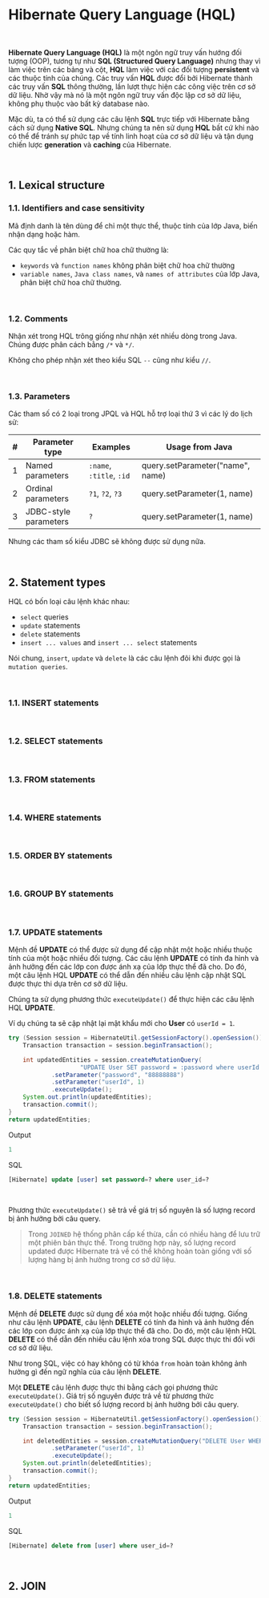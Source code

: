 # Hibernate Query Language (HQL)

<br />

__Hibernate Query Language (HQL)__ là một ngôn ngữ truy vấn hướng đối tượng (OOP), tương tự như __SQL (Structured Query Language)__ nhưng thay vì làm việc trên các bảng và cột, __HQL__ làm việc với các đối tượng __persistent__ và các thuộc tính của chúng. Các truy vấn __HQL__ được đổi bởi Hibernate thành các truy vấn __SQL__ thông thường, lần lượt thực hiện các công việc trên cơ sở dữ liệu. Nhờ vậy mà nó là một ngôn ngữ truy vấn độc lập cơ sở dữ liệu, không phụ thuộc vào bất kỳ database nào.

Mặc dù, ta có thể sử dụng các câu lệnh __SQL__ trực tiếp với Hibernate bằng cách sử dụng __Native SQL__. Nhưng chúng ta nên sử dụng __HQL__ bất cứ khi nào có thể để tránh sự phức tạp về tính linh hoạt của cơ sở dữ liệu và tận dụng chiến lược __generation__ và __caching__ của Hibernate.

<br />

## 1. Lexical structure

### 1.1. Identifiers and case sensitivity

Mã định danh là tên dùng để chỉ một thực thể, thuộc tính của lớp Java, biến nhận dạng hoặc hàm.

Các quy tắc về phân biệt chữ hoa chữ thường là:
- `keywords` và `function names` không phân biệt chữ hoa chữ thường
- `variable names`, `Java class names`, và `names of attributes` của lớp Java, phân biệt chữ hoa chữ thường.

<br />

### 1.2. Comments

Nhận xét trong HQL trông giống như nhận xét nhiều dòng trong Java. Chúng được phân cách bằng `/*` và `*/`.

Không cho phép nhận xét theo kiểu SQL `--` cũng như kiểu `//`.

<br />

### 1.3. Parameters

Các tham số có 2 loại trong JPQL và HQL hỗ trợ loại thứ 3 vì các lý do lịch sử:

| # | Parameter type | Examples |	Usage from Java |
| - | -------------- | -------- | --------------- |
| 1 | Named parameters      | `:name`, `:title`, `:id` | query.setParameter("name", name) |
| 2 | Ordinal parameters    | `?1`, `?2`, `?3`         | query.setParameter(1, name) |
| 3 | JDBC-style parameters | `?`                      | query.setParameter(1, name) |

Nhưng các tham số kiểu JDBC sẽ không được sử dụng nữa.

<br />

## 2. Statement types

HQL có bốn loại câu lệnh khác nhau:
- `select` queries
- `update` statements
- `delete` statements
- `insert ... values` and `insert ... select` statements

Nói chung, `insert`, `update` và `delete` là các câu lệnh đôi khi được gọi là `mutation queries`.

<br />

### 1.1. INSERT statements

<br />

### 1.2. SELECT statements

<br />

### 1.3. FROM statements

<br />

### 1.4. WHERE statements

<br />

### 1.5. ORDER BY statements

<br />

### 1.6. GROUP BY statements

<br />

### 1.7. UPDATE statements

Mệnh đề __UPDATE__ có thể được sử dụng để cập nhật một hoặc nhiều thuộc tính của một hoặc nhiều đối tượng. Các câu lệnh __UPDATE__ có tính đa hình và ảnh hưởng đến các lớp con được ánh xạ của lớp thực thể đã cho. Do đó, một câu lệnh HQL __UPDATE__ có thể dẫn đến nhiều câu lệnh cập nhật SQL được thực thi dựa trên cơ sở dữ liệu.

Chúng ta sử dụng phương thức `executeUpdate()` để thực hiện các câu lệnh HQL __UPDATE__.

Ví dụ chúng ta sẽ cập nhật lại mật khẩu mới cho __User__ có `userId = 1`.

```java
try (Session session = HibernateUtil.getSessionFactory().openSession()) {
    Transaction transaction = session.beginTransaction();

    int updatedEntities = session.createMutationQuery(
                    "UPDATE User SET password = :password where userId = :userId")
            .setParameter("password", "88888888")
            .setParameter("userId", 1)
            .executeUpdate();
    System.out.println(updatedEntities);
    transaction.commit();
}
return updatedEntities;
```

Output
```java
1
```

SQL
```sql
[Hibernate] update [user] set password=? where user_id=?
```

<br />

Phương thức `executeUpdate()` sẽ trả về giá trị số nguyên là số lượng record bị ảnh hưởng bởi câu query.

> Trong `JOINED` hệ thống phân cấp kế thừa, cần có nhiều hàng để lưu trữ một phiên bản thực thể. Trong trường hợp này, số lượng record updated được Hibernate trả về có thể không hoàn toàn giống với số lượng hàng bị ảnh hưởng trong cơ sở dữ liệu.

<br />

### 1.8. DELETE statements

Mệnh đề __DELETE__ được sử dụng để xóa một hoặc nhiều đối tượng. Giống như câu lệnh __UPDATE__, câu lệnh __DELETE__ có tính đa hình và ảnh hưởng đến các lớp con được ánh xạ của lớp thực thể đã cho. Do đó, một câu lệnh HQL __DELETE__ có thể dẫn đến nhiều câu lệnh xóa trong SQL được thực thi đối với cơ sở dữ liệu.

Như trong SQL, việc có hay không có từ khóa `from` hoàn toàn không ảnh hưởng gì đến ngữ nghĩa của câu lệnh __DELETE__.

Một __DELETE__ câu lệnh được thực thi bằng cách gọi phương thức `executeUpdate()`. Giá trị số nguyên được trả về từ phương thức `executeUpdate()` cho biết số lượng record bị ảnh hưởng bởi câu query.

```java
try (Session session = HibernateUtil.getSessionFactory().openSession()) {
    Transaction transaction = session.beginTransaction();

    int deletedEntities = session.createMutationQuery("DELETE User WHERE userId = :userId")
            .setParameter("userId", 1)
            .executeUpdate();
    System.out.println(deletedEntities);
    transaction.commit();
}
return updatedEntities;
```

Output
```java
1
```

SQL
```sql
[Hibernate] delete from [user] where user_id=?
```

<br />

## 2. JOIN

<br />
